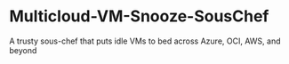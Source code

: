 # Multicloud-VM-Snooze-SousChef
A trusty sous-chef that puts idle VMs to bed across Azure, OCI, AWS, and beyond
